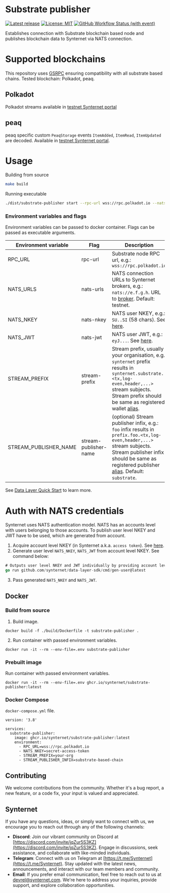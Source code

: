 # Substrate publisher
[![Latest release](https://img.shields.io/github/v/release/synternet/substrate-publisher)](https://github.com/synternet/substrate-publisher/releases/latest)
[![License: MIT](https://img.shields.io/badge/License-MIT-yellow.svg)](https://opensource.org/licenses/MIT)
[![GitHub Workflow Status (with event)](https://img.shields.io/github/actions/workflow/status/synternet/substrate-publisher/github-ci.yml?label=github-ci)](https://github.com/synternet/substrate-publisher/actions/workflows/github-ci.yml)

Establishes connection with Substrate blockchain based node and publishes blockchain data to Synternet via NATS connection.

# Supported blockchains

This repository uses [GSRPC](https://github.com/centrifuge/go-substrate-rpc-client) ensuring compatibility with all substrate based chains. Tested blockchain: Polkadot, peaq.

## Polkadot

Polkadot streams available in [testnet Synternet portal](https://datalayer.synternet.com/subscribe/amber1x64mphk6fx8xrcnxn3ynepsqhv446uhp0k77z4/AAWG2YVSOTUW5RKT2JCOHWDHBV3UF4DUBZOOBMOPHH5VGSECAGROWBVI/)

## peaq

peaq specific custom `PeaqStorage` events `ItemAdded`, `ItemRead`, `ItemUpdated` are decoded. Available in [testnet Synternet portal](https://datalayer.synternet.com/subscribe/amber1x64mphk6fx8xrcnxn3ynepsqhv446uhp0k77z4/AADZCLQXAARU4JYV4ZEQ3ZZUBNCSTPZSJVSMP6AU5UJNJ2HUOIEONW2R/).

# Usage

Building from source
```bash
make build
```

Running executable
```bash
./dist/substrate-publisher start --rpc-url wss://rpc.polkadot.io --nats-nkey SA..BC
```

### Environment variables and flags

Environment variables can be passed to docker container. Flags can be passed as executable arguments.

| Environment variable  | Flag                  | Description |
| --------------------- | --------------------- | ----------- |
| RPC_URL               | rpc-url               | Substrate node RPC url, e.g.: `wss://rpc.polkadot.io` |
| NATS_URLS             | nats-urls             | NATS connection URLs to Synternet brokers, e.g.: `nats://e.f.g.h`. URL to [broker](https://docs.synternet.com/docs/actors/broker). Default: testnet. |
| NATS_NKEY             | nats-nkey             | NATS user NKEY, e.g.: `SU..SI` (58 chars). See [here](#auth-with-nats-credentials). |
| NATS_JWT              | nats-jwt              | NATS user JWT, e.g.: `eyJ...`. See [here](#auth-with-nats-credentials). |
| STREAM_PREFIX         | stream-prefix         | Stream prefix, usually your organisation, e.g.: `synternet` prefix results in `synternet.substrate.<tx,log-even,header,...>` stream subjects. Stream prefix should be same as registered wallet [alias](https://docs.synternet.com/build/data-layer/developer-portal/publish-streams#2-register-a-wallet---get-your-alias). |
| STREAM_PUBLISHER_NAME | stream-publisher-name | (optional) Stream publisher infix, e.g.: `foo` infix results in `prefix.foo.<tx,log-even,header,...>` stream subjects. Stream publisher infix should be same as registered publisher [alias](https://docs.synternet.com/build/data-layer/developer-portal/publish-streams#3-register-a-publisher). Default: `substrate`. |

See [Data Layer Quick Start](https://docs.synternet.com/build/data-layer/data-layer-quick-start) to learn more.

# Auth with NATS credentials
Synternet uses NATS authentication model. NATS has an accounts level with users belonging to those accounts. To publish user level NKEY and JWT have to be used, which are generated from account.

1. Acquire account level NKEY (in Synternet a.k.a. `access token`). See [here](https://docs.synternet.com/build/data-layer/developer-portal/publish-streams#7-get-the-access-token).
2. Generate user level `NATS_NKEY`, `NATS_JWT` from account level NKEY. See command below:
```go
# Outputs user level NKEY and JWT individually by providing account level NKEY
go run github.com/synternet/data-layer-sdk/cmd/gen-user@latest

```
3. Pass generated `NATS_NKEY` and `NATS_JWT`.

## Docker

### Build from source

1. Build image.
```
docker build -f ./build/Dockerfile -t substrate-publisher .
```

2. Run container with passed environment variables.
```
docker run -it --rm --env-file=.env substrate-publisher
```

### Prebuilt image

Run container with passed environment variables.
```
docker run -it --rm --env-file=.env ghcr.io/synternet/substrate-publisher:latest
```

### Docker Compose

`docker-compose.yml` file.
```
version: '3.8'

services:
  substrate-publisher:
    image: ghcr.io/synternet/substrate-publisher:latest
    environment:
      - RPC_URL=wss://rpc.polkadot.io
      - NATS_NKEY=secret-access-token
      - STREAM_PREFIX=your-org
      - STREAM_PUBLISHER_INFIX=substrate-based-chain
```

## Contributing

We welcome contributions from the community. Whether it's a bug report, a new feature, or a code fix, your input is valued and appreciated.

## Synternet

If you have any questions, ideas, or simply want to connect with us, we encourage you to reach out through any of the following channels:

- **Discord**: Join our vibrant community on Discord at [https://discord.com/invite/jqZur5S3KZ](https://discord.com/invite/jqZur5S3KZ). Engage in discussions, seek assistance, and collaborate with like-minded individuals.
- **Telegram**: Connect with us on Telegram at [https://t.me/Synternet](https://t.me/Synternet). Stay updated with the latest news, announcements, and interact with our team members and community.
- **Email**: If you prefer email communication, feel free to reach out to us at devrel@synternet.com. We're here to address your inquiries, provide support, and explore collaboration opportunities.
